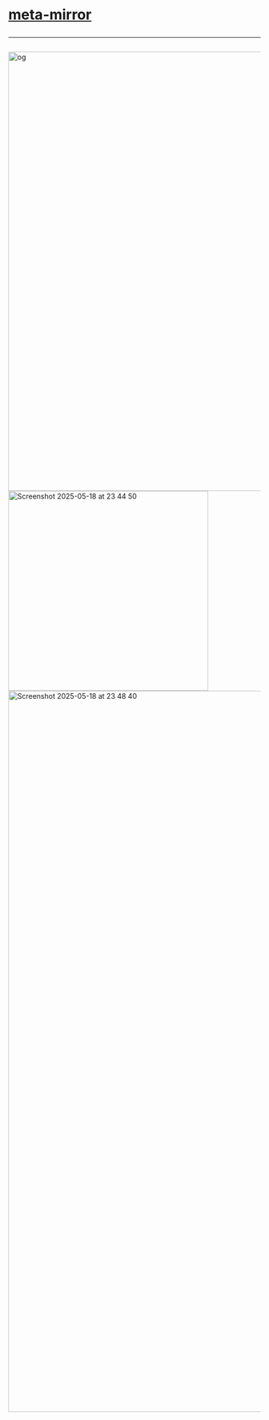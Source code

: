 # <a href="https://meta-mirror.vercel.app">meta-mirror</a><hr>
<img width="877" alt="og" src="https://github.com/user-attachments/assets/321385fd-d24b-4755-87cf-113d33941085" />
<img width="399" alt="Screenshot 2025-05-18 at 23 44 50" src="https://github.com/user-attachments/assets/38767106-61dd-42ce-bbe7-33525aa0f32b" />
<img width="1440" alt="Screenshot 2025-05-18 at 23 48 40" src="https://github.com/user-attachments/assets/2b297c51-3da3-4d53-8487-9043e132ad0f" />
